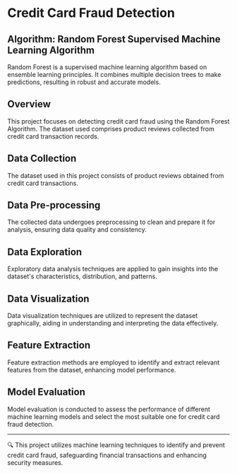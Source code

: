 # Credit Card Fraud Detection

## Algorithm: Random Forest Supervised Machine Learning Algorithm
Random Forest is a supervised machine learning algorithm based on ensemble learning principles. It combines multiple decision trees to make predictions, resulting in robust and accurate models.

## Overview
This project focuses on detecting credit card fraud using the Random Forest Algorithm. The dataset used comprises product reviews collected from credit card transaction records.

## Data Collection
The dataset used in this project consists of product reviews obtained from credit card transactions.

## Data Pre-processing
The collected data undergoes preprocessing to clean and prepare it for analysis, ensuring data quality and consistency.

## Data Exploration
Exploratory data analysis techniques are applied to gain insights into the dataset's characteristics, distribution, and patterns.

## Data Visualization
Data visualization techniques are utilized to represent the dataset graphically, aiding in understanding and interpreting the data effectively.

## Feature Extraction
Feature extraction methods are employed to identify and extract relevant features from the dataset, enhancing model performance.

## Model Evaluation
Model evaluation is conducted to assess the performance of different machine learning models and select the most suitable one for credit card fraud detection.

---

🔍 This project utilizes machine learning techniques to identify and prevent credit card fraud, safeguarding financial transactions and enhancing security measures.

